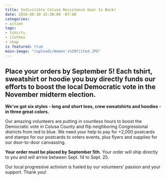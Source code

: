 ```yaml
---
title: Indivisible Colusa Resistance Gear Is Back!
date: 2018-08-30 15:38:00 -07:00
categories:
- action
tags:
- tshirts
- clothes
- shop
is featured: true
main-image: "/uploads/Women's%20fitted.JPG"
---
```


## Place your orders by September 5! Each tshirt, sweatshirt or hoodie you buy directly funds our efforts to boost the local Democratic vote in the November midterm election.

**We've got six styles - long and short tees, crew sweatshirts and hoodies - in three great colors.**

Our amazing volunteers are putting in countless hours to boost the Democratic vote in Colusa County and flip neighboring Congressional districts from red to blue. We need your help to pay for +2,000 postcards and stamps for our postcards to voters events, plus flyers and supplies for our door-to-door canvassing. 

**Your order must be placed by September 5th.** Your order will ship directly to you and will arrive  between Sept. 14 to Sept. 25. 

Our local progressive activism is fueled by our volunteers' passion and your support. Thank you! 